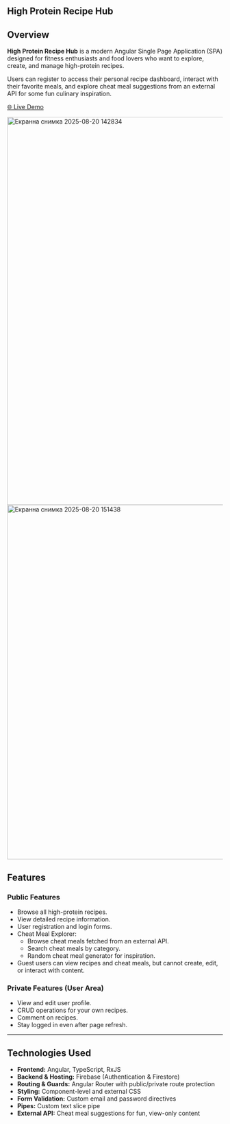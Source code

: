 ## High Protein Recipe Hub

## Overview
**High Protein Recipe Hub** is a modern Angular Single Page Application (SPA) designed for fitness enthusiasts and food lovers who want to explore, create, and manage high-protein recipes.  

Users can register to access their personal recipe dashboard, interact with their favorite meals, and explore cheat meal suggestions from an external API for some fun culinary inspiration.  

[🌐 Live Demo](https://project-angular-48822.web.app/)

<img width="1895" height="904" alt="Екранна снимка 2025-08-20 142834" src="https://github.com/user-attachments/assets/b92e0bb5-d3e1-4aa6-8034-090e80959627" />

<img width="1896" height="826" alt="Екранна снимка 2025-08-20 151438" src="https://github.com/user-attachments/assets/dd7df66f-481d-463b-af3c-4e0e974dcd9b" />



## Features

### Public Features
- Browse all high-protein recipes.
- View detailed recipe information.
- User registration and login forms.
- Cheat Meal Explorer:
  - Browse cheat meals fetched from an external API.
  - Search cheat meals by category.
  - Random cheat meal generator for inspiration.
- Guest users can view recipes and cheat meals, but cannot create, edit, or interact with content.

### Private Features (User Area)
- View and edit user profile.
- CRUD operations for your own recipes.
- Comment on recipes.
- Stay logged in even after page refresh.

---

## Technologies Used
- **Frontend:** Angular, TypeScript, RxJS
- **Backend & Hosting:** Firebase (Authentication & Firestore)
- **Routing & Guards:** Angular Router with public/private route protection
- **Styling:** Component-level and external CSS
- **Form Validation:** Custom email and password directives
- **Pipes:** Custom text slice pipe
- **External API:** Cheat meal suggestions for fun, view-only content


